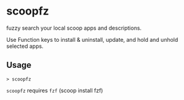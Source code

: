 # scoopfz
fuzzy search your local scoop apps and descriptions.

Use Function keys to install & uninstall, update, and hold and unhold selected apps.


## Usage

    > scoopfz
    
`scoopfz` requires `fzf` (scoop install fzf)



